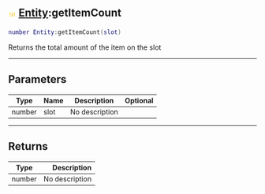 ## ![shared](../../.gitbook/assets/shared.png) [Entity](entity):getItemCount

```lua
number Entity:getItemCount(slot)
```

Returns the total amount of the item on the slot

------
## Parameters

| Type   | Name | Description | Optional |
| ------ | ---- | ----------- | -------: |
| number | slot | No description |  |


------
## Returns

| Type   | Description |
| ------ | ----------: |
| number | No description |

